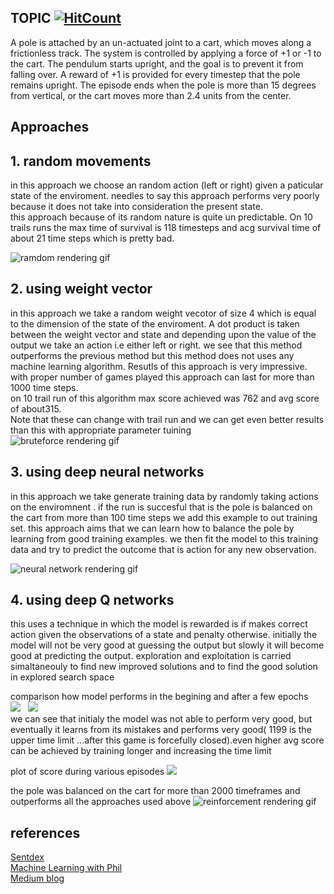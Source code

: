 ## TOPIC [![HitCount](http://hits.dwyl.io/adibyte95/CartPole-OpenAI-GYM.svg)](http://hits.dwyl.io/adibyte95/CartPole-OpenAI-GYM) 
A pole is attached by an un-actuated joint to a cart, which moves along a frictionless track. The system is controlled by applying a force of +1 or -1 to the cart. The pendulum starts upright, and the goal is to prevent it from falling over. A reward of +1 is provided for every timestep that the pole remains upright. The episode ends when the pole is more than 15 degrees from vertical, or the cart moves more than 2.4 units from the center.



## Approaches

## 1. random movements 
in this approach we choose an random action (left or right) given a paticular state of the enviroment. needles to say this approach performs very poorly
because it does not take into consideration the present state.<br/>
this approach because of its random nature is quite un predictable. On 10 trails runs the max time of survival is 118 timesteps and
acg survival time of about 21 time steps which is pretty bad. <br/>

![ramdom rendering gif ](https://github.com/adibyte95/OpenAI-GYM/blob/master/gif%20images/random.gif)
<br/>

## 2. using weight vector
in this approach we take a random weight vecotor of size 4 which is equal to the dimension of the state of the enviroment. A dot product is taken between the weight vector and state and depending upon the value of the output we take an action i.e either left or right. we see that this method outperforms the previous method but this method does not uses any machine learning algorithm. 
Resutls of this approach is very impressive. with proper number of games played this approach can last for more than 1000  time steps. <br/>
on 10 trail run of this algorithm max score achieved was 762 and avg score of about315.<br/>
Note that these can change with trail run and we can get even better results than this with appropriate parameter tuining
<br/>
![bruteforce rendering gif ](https://github.com/adibyte95/OpenAI-GYM/blob/master/gif%20images/brute_force.gif)


## 3. using deep neural networks
in this approach we take generate training data by randomly taking actions on the enviromnent . if the run is succesful that is the pole is balanced on the cart from more than 100 time steps we add this example to out training set. this approach aims that we can learn how to balance the pole by learning from good training examples. we then fit the model to this training data and try to predict the outcome that is action for any new observation.

![neural network rendering gif ](https://github.com/adibyte95/OpenAI-GYM/blob/master/gif%20images/nn.gif)


## 4. using deep Q networks
this uses a technique in which the model is rewarded is if makes correct action given the observations of a state and penalty otherwise. initially the model will not be very good at guessing the output but slowly it will become good at predicting the output. exploration and exploitation is carried simaltaneouly to find new improved solutions and to find the good solution in explored search space 

comparison how model performs in the begining and after a few epochs <br/>
<img src="https://github.com/adibyte95/OpenAI-GYM/blob/master/images/dqn_initial.png"> &nbsp; <img src = "https://github.com/adibyte95/OpenAI-GYM/blob/master/images/dqn_final.png">
<br/>
we can see that initialy the model was not able to perform very good, but eventually it learns from its mistakes and performs very good( 1199 is the upper time limit ...after this game is forcefully closed).even higher avg score can be achieved by training longer and increasing the time limit 

plot of score during various episodes
<img src = "https://github.com/adibyte95/OpenAI-GYM/blob/master/images/score_plot.png">

the pole was balanced on the cart for more than 2000 timeframes and outperforms all the approaches used above
![reinforcement rendering gif ](https://github.com/adibyte95/OpenAI-GYM/blob/master/gif%20images/reinforcement-gif.gif)

## references
<a href ="https://www.youtube.com/watch?v=3zeg7H6cAJw&t=3s">Sentdex</a><br/>
<a href = "https://www.youtube.com/watch?v=ZipAjLSNlQc">Machine Learning with Phil</a><br/>
<a href = "https://keon.io/deep-q-learning/">Medium blog</a><br/>
